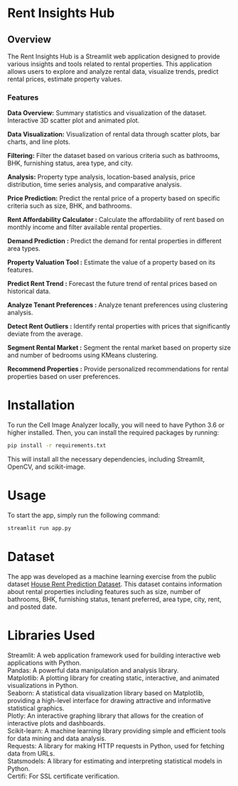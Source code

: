 # **Rent Insights Hub**

## Overview
The Rent Insights Hub is a Streamlit web application designed to provide various insights and tools related to rental properties. This application allows users to explore and analyze rental data, visualize trends, predict rental prices, estimate property values.

### Features

**Data Overview:**  Summary statistics and visualization of the dataset. Interactive 3D scatter plot and animated plot. 

**Data Visualization:** Visualization of rental data through scatter plots, bar charts, and line plots. 

**Filtering:** Filter the dataset based on various criteria such as bathrooms, BHK, furnishing status, area type, and city. 

**Analysis:** Property type analysis, location-based analysis, price distribution, time series analysis, and comparative analysis. 

**Price Prediction:** Predict the rental price of a property based on specific criteria such as size, BHK, and bathrooms. 

**Rent Affordability Calculator :** Calculate the affordability of rent based on monthly income and filter available rental properties. 

**Demand Prediction :** Predict the demand for rental properties in different area types. 

**Property Valuation Tool :** Estimate the value of a property based on its features. 

**Predict Rent Trend :** Forecast the future trend of rental prices based on historical data. 

**Analyze Tenant Preferences :** Analyze tenant preferences using clustering analysis. 

**Detect Rent Outliers :** Identify rental properties with prices that significantly deviate from the average. 

**Segment Rental Market :** Segment the rental market based on property size and number of bedrooms using KMeans clustering. 

**Recommend Properties :** Provide personalized recommendations for rental properties based on user preferences. 



# Installation
To run the Cell Image Analyzer locally, you will need to have Python 3.6 or higher installed. Then, you can install the required packages by running:

```bash
pip install -r requirements.txt
```

This will install all the necessary dependencies, including Streamlit, OpenCV, and scikit-image.

# Usage
To start the app, simply run the following command:

```bash
streamlit run app.py
```

# Dataset
The app was developed as a machine learning exercise from the public dataset [House Rent Prediction Dataset](https://www.kaggle.com/datasets/iamsouravbanerjee/house-rent-prediction-dataset). This dataset contains information about rental properties including features such as size, number of bathrooms, BHK, furnishing status, tenant preferred, area type, city, rent, and posted date.

# Libraries Used

Streamlit: A web application framework used for building interactive web applications with Python. \
Pandas: A powerful data manipulation and analysis library. \
Matplotlib: A plotting library for creating static, interactive, and animated visualizations in Python. \
Seaborn: A statistical data visualization library based on Matplotlib, providing a high-level interface for drawing attractive and informative statistical graphics. \
Plotly: An interactive graphing library that allows for the creation of interactive plots and dashboards. \
Scikit-learn: A machine learning library providing simple and efficient tools for data mining and data analysis. \
Requests: A library for making HTTP requests in Python, used for fetching data from URLs. \
Statsmodels: A library for estimating and interpreting statistical models in Python. \
Certifi: For SSL certificate verification. 

